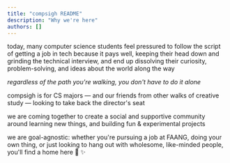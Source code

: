 ```yaml
---
title: "compsigh README"
description: "Why we're here"
authors: []
---
```


today, many computer science students feel pressured to follow the script of getting a job in tech because it pays well, keeping their head down and grinding the technical interview, and end up dissolving their curiosity, problem-solving, and ideas about the world along the way

<Spacer size={8} />

*regardless of the path you're walking, you don't have to do it alone*

<Spacer size={8} />

compsigh is for CS majors — and our friends from other walks of creative study — looking to take back the director's seat

we are coming together to create a social and supportive community around learning new things, and building fun & experimental projects

we are goal-agnostic: whether you're pursuing a job at FAANG, doing your own thing, or just looking to hang out with wholesome, like-minded people, you'll find a home here 💛 ✨
